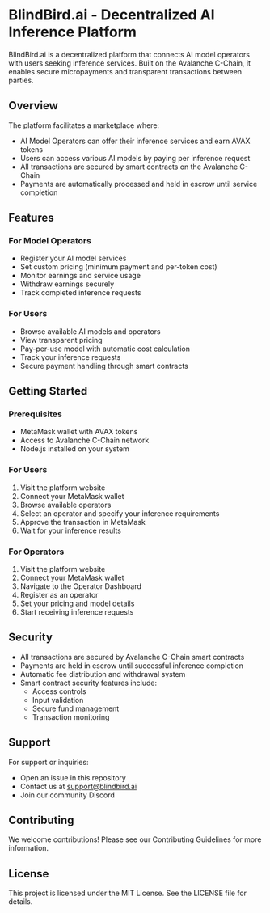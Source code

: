 # BlindBird.ai - Decentralized AI Inference Platform

BlindBird.ai is a decentralized platform that connects AI model operators with users seeking inference services. Built on the Avalanche C-Chain, it enables secure micropayments and transparent transactions between parties.

## Overview

The platform facilitates a marketplace where:
- AI Model Operators can offer their inference services and earn AVAX tokens
- Users can access various AI models by paying per inference request
- All transactions are secured by smart contracts on the Avalanche C-Chain
- Payments are automatically processed and held in escrow until service completion

## Features

### For Model Operators
- Register your AI model services
- Set custom pricing (minimum payment and per-token cost)
- Monitor earnings and service usage
- Withdraw earnings securely
- Track completed inference requests

### For Users
- Browse available AI models and operators
- View transparent pricing
- Pay-per-use model with automatic cost calculation
- Track your inference requests
- Secure payment handling through smart contracts

## Getting Started

### Prerequisites
- MetaMask wallet with AVAX tokens
- Access to Avalanche C-Chain network
- Node.js installed on your system

### For Users
1. Visit the platform website
2. Connect your MetaMask wallet
3. Browse available operators
4. Select an operator and specify your inference requirements
5. Approve the transaction in MetaMask
6. Wait for your inference results

### For Operators
1. Visit the platform website
2. Connect your MetaMask wallet
3. Navigate to the Operator Dashboard
4. Register as an operator
5. Set your pricing and model details
6. Start receiving inference requests

## Security

- All transactions are secured by Avalanche C-Chain smart contracts
- Payments are held in escrow until successful inference completion
- Automatic fee distribution and withdrawal system
- Smart contract security features include:
  - Access controls
  - Input validation
  - Secure fund management
  - Transaction monitoring

## Support

For support or inquiries:
- Open an issue in this repository
- Contact us at support@blindbird.ai
- Join our community Discord

## Contributing

We welcome contributions! Please see our Contributing Guidelines for more information.

## License

This project is licensed under the MIT License. See the LICENSE file for details.
